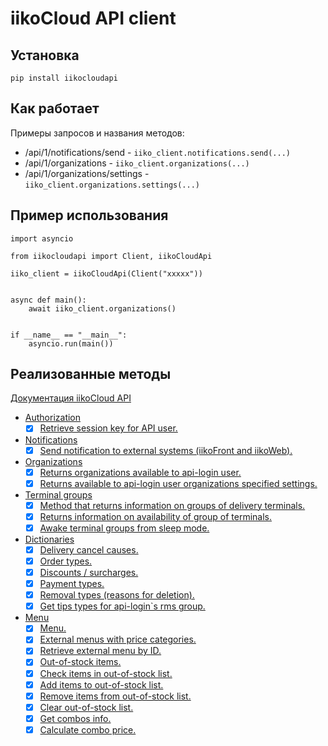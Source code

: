 # iikoCloud API client

## Установка

```
pip install iikocloudapi
```

## Как работает

Примеры запросов и названия методов:
- /api/1/notifications/send - `iiko_client.notifications.send(...)`
- /api/1/organizations - `iiko_client.organizations(...)`
- /api/1/organizations/settings - `iiko_client.organizations.settings(...)`


## Пример использования

```
import asyncio

from iikocloudapi import Client, iikoCloudApi

iiko_client = iikoCloudApi(Client("xxxxx"))


async def main():
    await iiko_client.organizations()


if __name__ == "__main__":
    asyncio.run(main())
```

## Реализованные методы

[Документация iikoCloud API](https://api-ru.iiko.services/)

- [Authorization](https://api-ru.iiko.services/#tag/Authorization)
    - [x] [Retrieve session key for API user.](https://api-ru.iiko.services/#tag/Authorization/paths/~1api~11~1access_token/post)
- [Notifications](https://api-ru.iiko.services/#tag/Notifications)
    - [x] [Send notification to external systems (iikoFront and iikoWeb).](https://api-ru.iiko.services/#tag/Notifications/paths/~1api~11~1notifications~1send/post)
- [Organizations](https://api-ru.iiko.services/#tag/Organizations)
    - [x] [Returns organizations available to api-login user.](https://api-ru.iiko.services/#tag/Organizations/paths/~1api~11~1organizations/post)
    - [x] [Returns available to api-login user organizations specified settings.](https://api-ru.iiko.services/#tag/Organizations/paths/~1api~11~1organizations~1settings/post)
- [Terminal groups](https://api-ru.iiko.services/#tag/Terminal-groups)
    - [x] [Method that returns information on groups of delivery terminals.](https://api-ru.iiko.services/#tag/Terminal-groups/paths/~1api~11~1terminal_groups/post)
    - [x] [Returns information on availability of group of terminals.](https://api-ru.iiko.services/#tag/Terminal-groups/paths/~1api~11~1terminal_groups~1is_alive/post)
    - [x] [Awake terminal groups from sleep mode.](https://api-ru.iiko.services/#tag/Terminal-groups/paths/~1api~11~1terminal_groups~1awake/post)
- [Dictionaries](https://api-ru.iiko.services/#tag/Dictionaries)
    - [x] [Delivery cancel causes.](https://api-ru.iiko.services/#tag/Dictionaries/paths/~1api~11~1cancel_causes/post)
    - [x] [Order types.](https://api-ru.iiko.services/#tag/Dictionaries/paths/~1api~11~1deliveries~1order_types/post)
    - [x] [Discounts / surcharges.](https://api-ru.iiko.services/#tag/Dictionaries/paths/~1api~11~1discounts/post)
    - [x] [Payment types.](https://api-ru.iiko.services/#tag/Dictionaries/paths/~1api~11~1payment_types/post)
    - [x] [Removal types (reasons for deletion).](https://api-ru.iiko.services/#tag/Dictionaries/paths/~1api~11~1removal_types/post)
    - [x] [Get tips types for api-login`s rms group.](https://api-ru.iiko.services/#tag/Dictionaries/paths/~1api~11~1tips_types/post)
- [Menu](https://api-ru.iiko.services/#tag/Menu)
    - [x] [Menu.](https://api-ru.iiko.services/#tag/Menu/paths/~1api~11~1nomenclature/post)
    - [x] [External menus with price categories.](https://api-ru.iiko.services/#tag/Menu/paths/~1api~12~1menu/post)
    - [x] [Retrieve external menu by ID.](https://api-ru.iiko.services/#tag/Menu/paths/~1api~12~1menu~1by_id/post)
    - [x] [Out-of-stock items.](https://api-ru.iiko.services/#tag/Menu/paths/~1api~11~1stop_lists/post)
    - [x] [Check items in out-of-stock list.](https://api-ru.iiko.services/#tag/Menu/paths/~1api~11~1stop_lists~1check/post)
    - [x] [Add items to out-of-stock list.](https://api-ru.iiko.services/#tag/Menu/paths/~1api~11~1stop_lists~1add/post)
    - [x] [Remove items from out-of-stock list.](https://api-ru.iiko.services/#tag/Menu/paths/~1api~11~1stop_lists~1remove/post)
    - [x] [Clear out-of-stock list.](https://api-ru.iiko.services/#tag/Menu/paths/~1api~11~1stop_lists~1clear/post)
    - [x] [Get combos info.](https://api-ru.iiko.services/#tag/Menu/paths/~1api~11~1combo/post)
    - [x] [Calculate combo price.](https://api-ru.iiko.services/#tag/Menu/paths/~1api~11~1combo~1calculate/post)
